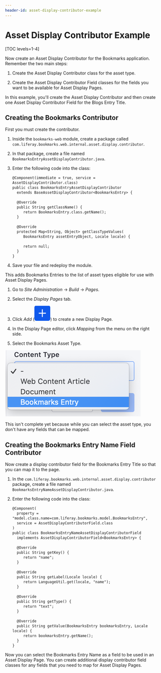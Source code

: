 ```yaml
---
header-id: asset-display-contributor-example
---
```


# Asset Display Contributor Example

[TOC levels=1-4]

Now create an Asset Display Contributor for the Bookmarks application. Remember 
the two main steps:

1.  Create the Asset Display Contributor class for the asset type.

2.  Create the Asset Display Contributor Field classes for the fields you want 
    to be available for Asset Display Pages.
 
In this example, you'll create the Asset Display Contributor and then create 
one Asset Display Contributor Field for the Blogs Entry Title.
 

## Creating the Bookmarks Contributor 

First you must create the contributor.

1.  Inside the `bookmarks-web` module, create a package called 
    `com.liferay.bookmarks.web.internal.asset.display.contributor`.

2.  In that package, create a file named
    `BookmarksEntryAssetDisplayContributor.java`.

3.  Enter the following code into the class:

        @Component(immediate = true, service = AssetDisplayContributor.class)
        public class BookmarksEntryAssetDisplayContributor
          extends BaseAssetDisplayContributor<BookmarksEntry> {

          @Override
          public String getClassName() {
             return BookmarksEntry.class.getName();
          }

          @Override
          protected Map<String, Object> getClassTypeValues(
             BookmarksEntry assetEntryObject, Locale locale) {

             return null;
          }
        }

4.  Save your file and redeploy the module.

This adds Bookmarks Entries to the list of asset types eligible for use with 
Asset Display Pages.

1.  Go to *Site Administration* &rarr; *Build* &rarr; *Pages*.

2.  Select the *Display Pages* tab.

3.  Click *Add* (![Add Display Page](../../../images/icon-add.png)) to create a new Display Page.

4.  In the Display Page editor, click *Mapping* from the menu on the right side.

5.  Select the Bookmarks Asset Type.

![Figure 1: You can now select the Bookmarks Asset Type.](../../../images/select-asset-type.png)

This isn't complete yet because while you can select the asset type, you don't 
have any fields that can be mapped.

## Creating the Bookmarks Entry Name Field Contributor 

Now create a display contributor field for the Bookmarks Entry Title so that 
you can map it to the page.

1.  In the `com.liferay.bookmarks.web.internal.asset.display.contributor` 
    package, create a file named `BookmarksEntryNameAssetDisplayContributor.java`.

2.  Enter the following code into the class:

        @Component(
          property = "model.class.name=com.liferay.bookmarks.model.BookmarksEntry",
          service = AssetDisplayContributorField.class
        )
        public class BookmarksEntryNameAssetDisplayContributorField
          implements AssetDisplayContributorField<BookmarksEntry> {

          @Override
          public String getKey() {
             return "name";
          }

          @Override
          public String getLabel(Locale locale) {
             return LanguageUtil.get(locale, "name");
          }

          @Override
          public String getType() {
             return "text";
          }

          @Override
          public String getValue(BookmarksEntry bookmarksEntry, Locale locale) {
             return bookmarksEntry.getName();
          }
        }

Now you can select the Bookmarks Entry Name as a field to be used in an Asset 
Display Page. You can create additional display contributor field classes for
any fields that you need to map for Asset Display Pages.
